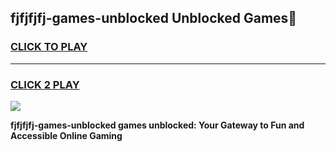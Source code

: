 
## fjfjfjfj-games-unblocked Unblocked Games👋
<h3>
<a href="https://news.freeplayer.one?title=fjfjfjfj-games-unblocked&ref=16F">CLICK TO PLAY</a></h3>
<hr>

<h3>
<a href="https://news.freeplayer.one?title=fjfjfjfj-games-unblocked&ref=16F">CLICK 2 PLAY</a>
  
</h3>

<a href="https://news.freeplayer.one?title=fjfjfjfj-games-unblocked&ref=16F/"><img src="https://clearcache.store/games.png"></a>


**fjfjfjfj-games-unblocked games unblocked: Your Gateway to Fun and Accessible Online Gaming**
